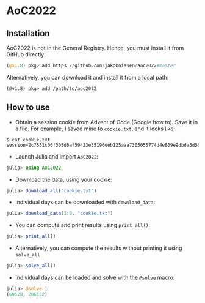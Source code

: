 # AoC2022

## Installation
AoC2022 is not in the General Registry. Hence, you must install it from GitHub directly:
```julia
(@v1.8) pkg> add https://github.com/jakobnissen/aoc2022#master
```

Alternatively, you can download it and install it from a local path:
```
(@v1.8) pkg> add /path/to/aoc2022
```

## How to use
* Obtain a session cookie from Advent of Code (Google how to). Save it in a file.
  For example, I saved mine to `cookie.txt`, and it looks like:

```
$ cat cookie.txt
session=2c7551c06f305d6af59423e55196deb125aaa7305055774d4e809e9dbda5d5618ab5de63fa8d3a73bbc522092d55307a944231b49a3658bc31720af6c1ff1654
```

* Launch Julia and import `AoC2022`:
```julia
julia> using AoC2022
```

* Download the data, using your cookie:
```julia
julia> download_all("cookie.txt")
```

* Individual days can be downloaded with `download_data`:
```julia
julia> download_data(1:9, "cookie.txt")
```

* You can compute and print results using `print_all()`:
```julia
julia> print_all()
```

* Alternatively, you can compute the results without printing it using `solve_all`
```julia
julia> solve_all()
```

* Individual days can be loaded and solve with the `@solve` macro:
```julia
julia> @solve 1
(69528, 206152)
```
